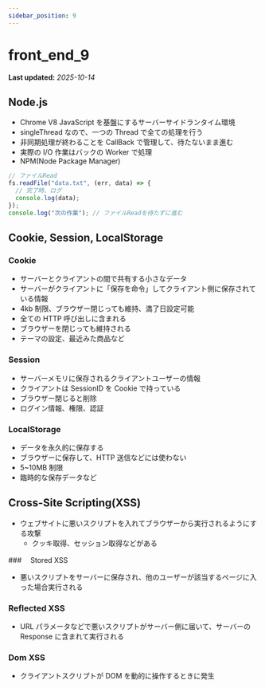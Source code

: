 ```yaml
---
sidebar_position: 9
---
```


# front_end_9

**Last updated:** _2025-10-14_

## Node.js

- Chrome V8 JavaScript を基盤にするサーバーサイドランタイム環境
- singleThread なので、一つの Thread で全ての処理を行う
- 非同期処理が終わることを CallBack で管理して、待たないまま進む
- 実際の I/O 作業はバックの Worker で処理
- NPM(Node Package Manager)

```javascript
// ファイルRead
fs.readFile("data.txt", (err, data) => {
  // 完了時、ログ
  console.log(data);
});
console.log("次の作業"); // ファイルReadを待たずに進む
```

## Cookie, Session, LocalStorage

### Cookie

- サーバーとクライアントの間で共有する小さなデータ
- サーバーがクライアントに「保存を命令」してクライアント側に保存されている情報
- 4kb 制限、ブラウザー閉じっても維持、満了日設定可能
- 全ての HTTP 呼び出しに含まれる
- ブラウザーを閉じっても維持される
- テーマの設定、最近みた商品など

### Session

- サーバーメモリに保存されるクライアントユーザーの情報
- クライアントは SessionID を Cookie で持っている
- ブラウザー閉じると削除
- ログイン情報、権限、認証

### LocalStorage

- データを永久的に保存する
- ブラウザーに保存して、HTTP 送信などには使わない
- 5~10MB 制限
- 臨時的な保存データなど

## Cross-Site Scripting(XSS)

- ウェブサイトに悪いスクリプトを入れてブラウザーから実行されるようにする攻撃
  - クッキ取得、セッション取得などがある

###　 Stored XSS

- 悪いスクリプトをサーバーに保存され、他のユーザーが該当するページに入った場合実行される

### Reflected XSS

- URL パラメータなどで悪いスクリプトがサーバー側に届いて、サーバーの Response に含まれて実行される

### Dom XSS

- クライアントスクリプトが DOM を動的に操作するときに発生
